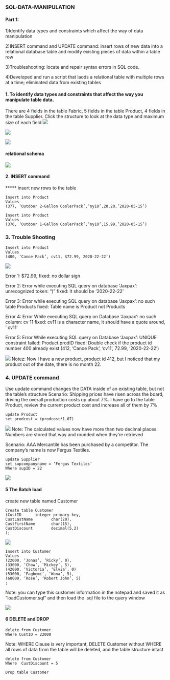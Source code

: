 ### SQL-DATA-MANIPULATION
#### Part 1:
1)Identify data types and constraints which affect the way of data manipulation

2)INSERT command and UPDATE command: insert rows of new data into a relational database table and modify existing pieces of data within a table row

3)Troubleshooting: locate and repair syntax errors in SQL code.

4)Developed and run a script that laods a relational table with multiple rows at a time; eliminated data from existing tables

#### 1. To identify data types and constraints that affect the way you manipulate table data.
There are 4 fields in the table Fabric, 5 fields in the table Product, 4 fields in the table Supplier.
Click the structure to look at the data type and maximum size of each field
![](figure/fabric.png)

![](figure/product.png)

![](figure/supplier.png)

#### relational schema
![](figure/relational.png)


#### 2. INSERT command
***** insert new rows to the table

	Insert into Product
	Values
	(377, ‘Outdoor 2-Gallon CoolerPack’,’ny10’,20.20,’2020-05-15’)

	Insert into Product
	Values
	(376, ‘Outdoor 1-Gallon CoolerPack’,’ny10’,15.99,’2020-05-15’)

### 3. Trouble Shooting

	Insert into Product
	Values
	(400, ‘Canoe Pack’, cv11, $72.99, 2020-22-22’)

![](figure/error_mess.png)

Error 1: $72.99, fixed: no dollar sign

Error 2: Error while executing SQL query on database ‘Jaxpax’: unrecognized token: “)”
         fixed: It should be ‘2020-22-22’
	    
Error 3: Error while executing SQL query on database ‘Jaxpax’: no such table Products
	 fixed: Table name is Product not Products
	 
Error 4: Error While executing SQL query on Database ‘Jaxpax’: no such column: cv 11
	 fixed: cv11 is a character name, it should have a quote around, ’ cv11’
	 
Error 5: Error While executing SQL query on Database ‘Jaxpax’: UNIQUE constraint failed: Product.prodID
	fixed: Double check if the product id number 400 already exist
	(412, ‘Canoe Pack’, ‘cv11’, 72.99, ‘2020-22-22’)
  
 ![](figure/fixederror.png) 
 Notez: Now I have a new product, product id 412, but I noticed that my product out of the date, there is no month 22.
 
### 4. UPDATE command
Use update command changes the DATA inside of an existing table, but not the table’s structure
Scenario:
Shipping prices have risen across the board, driving the overall production costs up about 7%.
I have go to the table Product, review the current product cost and increase all of them by 7% 

	update Product
	set prodcost = (prodcost*1.07)

![](figure/update_co.png) 
Note:
The calculated values now have more than two decimal places. Numbers are stored that way 
and rounded when they’re retrieved

Scenario:
AAA Mercantile has been purchased by a competitor. The company’s name is now Fergus Textiles.


	update Supplier
	set supcompanyname = ‘Fergus Textiles’
	Where supID = 22

![](figure/update_name.png)

#### 5 The Batch load
create new table named Customer

	Create table Customer
	(CustID		 integer primary key,
	CustLastName		char(20),
	CustFirstName		char(15),
	CustDiscount		decimal(5,2)
	);

![](figure/customer.png)

	Insert into Customer
	Values
	(22000, ‘Jonas’, ‘Ricky’, 0),
	(33000, ‘Chow’, ‘Mickey’, 5),
	(42000, ‘Victoria’, ‘Elvia’, 0)
	(53000, ‘Fagbemi’, ‘Wana’, 5),
	(60000, ‘Rose’, ‘Robert John’, 5)
	;

Note: you can type this customer information in the notepad and saved it as “loadCustomer.sql” and then load the .sql file to the query window

![](figure/customerfill.png)

#### 6 DELETE and DROP

	delete from Customer
	Where CustID = 22000

Note: WHERE Clause is very important, DELETE Customer without WHERE all rows of data from the table will be deleted, and the table structure intact

	delete from Customer
	Where  CustDiscount = 5

	Drop table Customer









 


